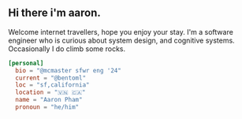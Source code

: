 <h2><b>Hi there i'm aaron. </b></h2>

Welcome internet travellers, hope you enjoy your stay. I'm a software engineer who is curious about system design, and cognitive systems. Occasionally I do climb some rocks.

```toml
[personal]
  bio = "@mcmaster sfwr eng '24"
  current = "@bentoml"
  loc = "sf,california"
  location = "🇻🇳 🇨🇦"
  name = "Aaron Pham"
  pronoun = "he/him"
